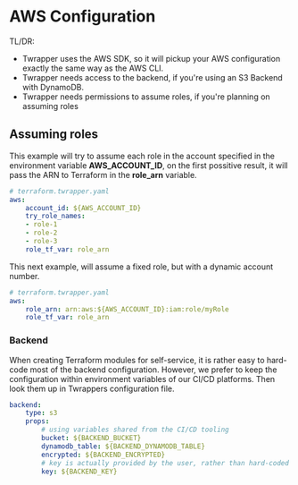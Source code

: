 # AWS Configuration

TL/DR:

- Twrapper uses the AWS SDK, so it will pickup your AWS configuration exactly the same way as the AWS CLI.
- Twrapper needs access to the backend, if you're using an S3 Backend with DynamoDB.
- Twrapper needs permissions to assume roles, if you're planning on assuming roles

## Assuming roles

This example will try to assume each role in the account specified in the environment variable __AWS_ACCOUNT_ID__, on
the first possitive result, it will pass the ARN to Terraform in the __role_arn__ variable.

```yaml
# terraform.twrapper.yaml
aws:
    account_id: ${AWS_ACCOUNT_ID}
    try_role_names: 
    - role-1
    - role-2
    - role-3
    role_tf_var: role_arn
```

This next example, will assume a fixed role, but with a dynamic account number.

```yaml
# terraform.twrapper.yaml
aws:
    role_arn: arn:aws:${AWS_ACCOUNT_ID}:iam:role/myRole
    role_tf_var: role_arn
```

### Backend

When creating Terraform modules for self-service, it is rather easy to hard-code most of the backend configuration.
However, we prefer to keep the configuration within environment variables of our CI/CD platforms. Then look them up in
Twrappers configuration file.

```yaml
backend:
    type: s3
    props:
        # using variables shared from the CI/CD tooling
        bucket: ${BACKEND_BUCKET}
        dynamodb_table: ${BACKEND_DYNAMODB_TABLE}
        encrypted: ${BACKEND_ENCRYPTED}
        # key is actually provided by the user, rather than hard-coded in the environment
        key: ${BACKEND_KEY}
```
